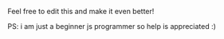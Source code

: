 Feel free to edit this and make it even better!

PS: i am just a beginner js programmer so help is appreciated :)
